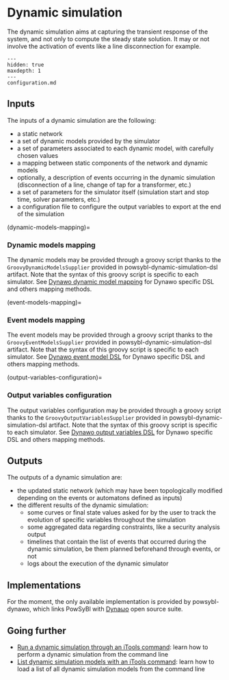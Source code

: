 # Dynamic simulation

The dynamic simulation aims at capturing the transient response of the system, and not only to compute the steady state solution.
It may or not involve the activation of events like a line disconnection for example.

```{toctree}
---
hidden: true
maxdepth: 1
---
configuration.md
```

## Inputs

The inputs of a dynamic simulation are the following:
- a static network
- a set of dynamic models provided by the simulator
- a set of parameters associated to each dynamic model, with carefully chosen values
- a mapping between static components of the network and dynamic models
- optionally, a description of events occurring in the dynamic simulation (disconnection of a line, change of tap for a transformer, etc.)
- a set of parameters for the simulator itself (simulation start and stop time, solver parameters, etc.)
- a configuration file to configure the output variables to export at the end of the simulation

(dynamic-models-mapping)=
### Dynamic models mapping
The dynamic models may be provided through a groovy script thanks to the `GroovyDynamicModelsSupplier` provided in powsybl-dynamic-simulation-dsl artifact. Note that the syntax of this groovy script is specific to each simulator.
See [Dynawo dynamic model mapping](inv:powsybldynawo:*:*#dynamic_simulation/dynamic-models-mapping) for Dynawo specific DSL and others mapping methods. 

(event-models-mapping)=
### Event models mapping
The event models may be provided through a groovy script thanks to the `GroovyEventModelsSupplier` provided in powsybl-dynamic-simulation-dsl artifact. Note that the syntax of this groovy script is specific to each simulator.
See [Dynawo event model DSL](inv:powsybldynawo:*:*#dynamic_simulation/event-models-mapping) for Dynawo specific DSL and others mapping methods.

(output-variables-configuration)=
### Output variables configuration
The output variables configuration may be provided through a groovy script thanks to the `GroovyOutputVariablesSupplier` provided in powsybl-dynamic-simulation-dsl artifact. Note that the syntax of this groovy script is specific to each simulator.
See [Dynawo output variables DSL](inv:powsybldynawo:*:*#dynamic_simulation/output-variables-mapping) for Dynawo specific DSL and others mapping methods.

## Outputs

The outputs of a dynamic simulation are:
- the updated static network (which may have been topologically modified depending on the events or automatons defined as inputs)
- the different results of the dynamic simulation:
    - some curves or final state values asked for by the user to track the evolution of specific variables throughout the simulation
    - some aggregated data regarding constraints, like a security analysis output
    - timelines that contain the list of events that occurred during the dynamic simulation, be them planned beforehand through events, or not
    - logs about the execution of the dynamic simulator

## Implementations

For the moment, the only available implementation is provided by powsybl-dynawo, which links PowSyBl with [Dynaωo](http://dynawo.org) open source suite.

## Going further
- [Run a dynamic simulation through an iTools command](../../user/itools/dynamic-simulation.md): learn how to perform a dynamic simulation from the command line
- [List dynamic simulation models with an iTools command](../../user/itools/list-dynamic-simulation-models.md): learn how to load a list of all dynamic simulation models from the command line
